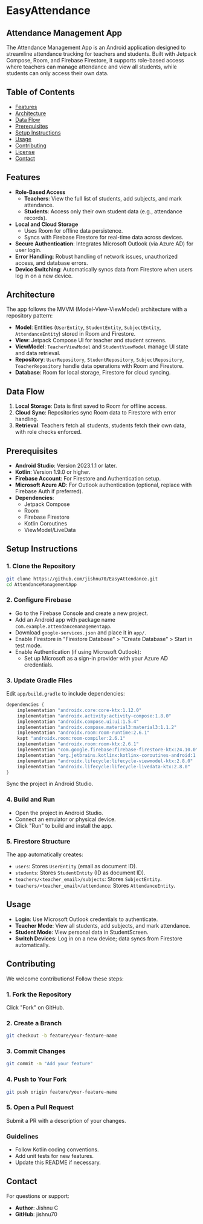 # EasyAttendance
## Attendance Management App

The Attendance Management App is an Android application designed to streamline attendance tracking for teachers and students. Built with Jetpack Compose, Room, and Firebase Firestore, it supports role-based access where teachers can manage attendance and view all students, while students can only access their own data.

## Table of Contents
- [Features](#features)
- [Architecture](#architecture)
- [Data Flow](#data-flow)
- [Prerequisites](#prerequisites)
- [Setup Instructions](#setup-instructions)
- [Usage](#usage)
- [Contributing](#contributing)
- [License](#license)
- [Contact](#contact)

## Features
- **Role-Based Access**
  - **Teachers**: View the full list of students, add subjects, and mark attendance.
  - **Students**: Access only their own student data (e.g., attendance records).
- **Local and Cloud Storage**
  - Uses Room for offline data persistence.
  - Syncs with Firebase Firestore for real-time data across devices.
- **Secure Authentication**: Integrates Microsoft Outlook (via Azure AD) for user login.
- **Error Handling**: Robust handling of network issues, unauthorized access, and database errors.
- **Device Switching**: Automatically syncs data from Firestore when users log in on a new device.

## Architecture
The app follows the MVVM (Model-View-ViewModel) architecture with a repository pattern:
- **Model**: Entities (`UserEntity`, `StudentEntity`, `SubjectEntity`, `AttendanceEntity`) stored in Room and Firestore.
- **View**: Jetpack Compose UI for teacher and student screens.
- **ViewModel**: `TeacherViewModel` and `StudentViewModel` manage UI state and data retrieval.
- **Repository**: `UserRepository`, `StudentRepository`, `SubjectRepository`, `TeacherRepository` handle data operations with Room and Firestore.
- **Database**: Room for local storage, Firestore for cloud syncing.

## Data Flow
1. **Local Storage**: Data is first saved to Room for offline access.
2. **Cloud Sync**: Repositories sync Room data to Firestore with error handling.
3. **Retrieval**: Teachers fetch all students, students fetch their own data, with role checks enforced.

## Prerequisites
- **Android Studio**: Version 2023.1.1 or later.
- **Kotlin**: Version 1.9.0 or higher.
- **Firebase Account**: For Firestore and Authentication setup.
- **Microsoft Azure AD**: For Outlook authentication (optional, replace with Firebase Auth if preferred).
- **Dependencies**:
  - Jetpack Compose
  - Room
  - Firebase Firestore
  - Kotlin Coroutines
  - ViewModel/LiveData

## Setup Instructions
### 1. Clone the Repository
```bash
git clone https://github.com/jishnu70/EasyAttendance.git
cd AttendanceManagementApp
```
### 2. Configure Firebase
- Go to the Firebase Console and create a new project.
- Add an Android app with package name `com.example.attendancemanagementapp`.
- Download `google-services.json` and place it in `app/`.
- Enable Firestore in "Firestore Database" > "Create Database" > Start in test mode.
- Enable Authentication (if using Microsoft Outlook):
  - Set up Microsoft as a sign-in provider with your Azure AD credentials.

### 3. Update Gradle Files
Edit `app/build.gradle` to include dependencies:
```gradle
dependencies {
    implementation "androidx.core:core-ktx:1.12.0"
    implementation "androidx.activity:activity-compose:1.8.0"
    implementation "androidx.compose.ui:ui:1.5.4"
    implementation "androidx.compose.material3:material3:1.1.2"
    implementation "androidx.room:room-runtime:2.6.1"
    kapt "androidx.room:room-compiler:2.6.1"
    implementation "androidx.room:room-ktx:2.6.1"
    implementation "com.google.firebase:firebase-firestore-ktx:24.10.0"
    implementation "org.jetbrains.kotlinx:kotlinx-coroutines-android:1.7.3"
    implementation "androidx.lifecycle:lifecycle-viewmodel-ktx:2.8.0"
    implementation "androidx.lifecycle:lifecycle-livedata-ktx:2.8.0"
}
```
Sync the project in Android Studio.

### 4. Build and Run
- Open the project in Android Studio.
- Connect an emulator or physical device.
- Click "Run" to build and install the app.

### 5. Firestore Structure
The app automatically creates:
- `users`: Stores `UserEntity` (email as document ID).
- `students`: Stores `StudentEntity` (ID as document ID).
- `teachers/<teacher_email>/subjects`: Stores `SubjectEntity`.
- `teachers/<teacher_email>/attendance`: Stores `AttendanceEntity`.

## Usage
- **Login**: Use Microsoft Outlook credentials to authenticate.
- **Teacher Mode**: View all students, add subjects, and mark attendance.
- **Student Mode**: View personal data in StudentScreen.
- **Switch Devices**: Log in on a new device; data syncs from Firestore automatically.

## Contributing
We welcome contributions! Follow these steps:
### 1. Fork the Repository
Click "Fork" on GitHub.

### 2. Create a Branch
```bash
git checkout -b feature/your-feature-name
```
### 3. Commit Changes
```bash
git commit -m "Add your feature"
```
### 4. Push to Your Fork
```bash
git push origin feature/your-feature-name
```
### 5. Open a Pull Request
Submit a PR with a description of your changes.

### Guidelines
- Follow Kotlin coding conventions.
- Add unit tests for new features.
- Update this README if necessary.

## Contact
For questions or support:
- **Author**: Jishnu C
- **GitHub**: jishnu70
